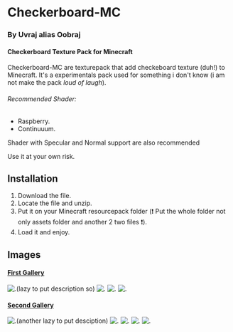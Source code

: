 # Checkerboard-MC
### By Uvraj alias Oobraj
#### Checkerboard Texture Pack for Minecraft

Checkerboard-MC are texturepack that add checkeboard texture (duh!) to Minecraft.
It's a experimentals pack used for something i don't know (i am not make the pack *loud of laugh*).

###### Recommended Shader:
* Raspberry. 
* Continuuum.

Shader with Specular and Normal support are also recommended

Use it at your own risk.

## Installation
1. Download the file.
2. Locate the file and unzip.
3. Put it on your Minecraft resourcepack folder (:heavy_exclamation_mark: Put the whole folder not only assets folder and another 2 two files :heavy_exclamation_mark:).
4. Load it and enjoy.

## Images
#### [First Gallery](https://imgur.com/a/kUBzR1y)
![.(lazy to put description so)](https://i.imgur.com/tDkEh8D.png)
![.](https://i.imgur.com/gZdaf1o.png)
![.](https://i.imgur.com/ippPMtX.png)
![.](https://i.imgur.com/bfUu4h9.png)



#### [Second Gallery](https://imgur.com/a/8bZcmEZ)
![.(another lazy to put desciption)](https://i.imgur.com/PVh6vMu.jpg)
![.](https://i.imgur.com/20Ia1To.jpg)
![.](https://i.imgur.com/itGsv6d.png)
![.](https://i.imgur.com/XTN3fB7.png)
![.](https://i.imgur.com/vfIOeH9.png)
